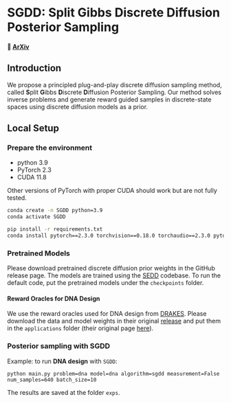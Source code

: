 # SGDD: Split Gibbs Discrete Diffusion Posterior Sampling

#### 📝 [ArXiv](https://arxiv.org/abs/2503.01161) 

## Introduction

We propose a principled plug-and-play discrete diffusion sampling method, called **S**plit **G**ibbs **D**iscrete **D**iffusion Posterior Sampling. Our method solves inverse problems and generate reward guided samples in discrete-state spaces using discrete diffusion models as a prior.


## Local Setup

### Prepare the environment


- python 3.9
- PyTorch 2.3  
- CUDA 11.8

Other versions of PyTorch with proper CUDA should work but are not fully tested.

```bash
conda create -n SGDD python=3.9
conda activate SGDD

pip install -r requirements.txt
conda install pytorch==2.3.0 torchvision==0.18.0 torchaudio==2.3.0 pytorch-cuda=11.8 -c pytorch -c nvidia
```

### Pretrained Models

Please download pretrained discrete diffusion prior weights in the GitHub release page. The models are trained using the [SEDD](https://github.com/louaaron/Score-Entropy-Discrete-Diffusion) codebase. To run the default code, put the pretrained models under the `checkpoints` folder.

#### Reward Oracles for DNA Design

We use the reward oracles used for DNA design from [DRAKES](https://github.com/ChenyuWang-Monica/DRAKES). Please download the data and model weights in their original [release](https://www.dropbox.com/scl/fi/zi6egfppp0o78gr0tmbb1/DRAKES_data.zip?rlkey=yf7w0pm64tlypwsewqc01wmfq&st=xe8dzn8k&dl=0) and put them in the `applications` folder (their original page [here](https://github.com/ChenyuWang-Monica/DRAKES/tree/master/drakes_dna)).

### Posterior sampling with SGDD

Example: to run **DNA design** with `SGDD`:

```
python main.py problem=dna model=dna algorithm=sgdd measurement=False num_samples=640 batch_size=10
```

The results are saved at the folder `exps`.

